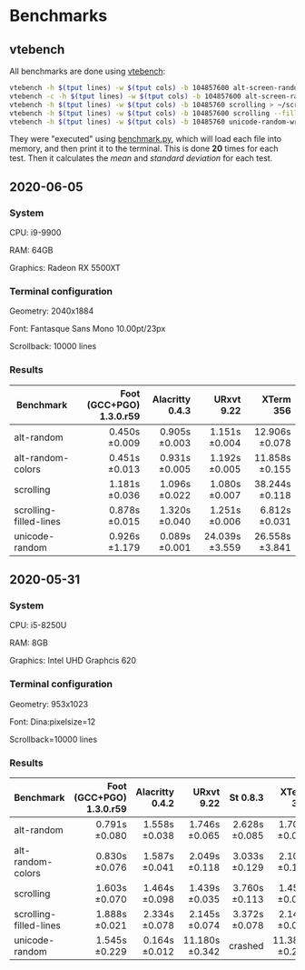 # Benchmarks

## vtebench

All benchmarks are done using [vtebench](https://github.com/alacritty/vtebench):

```sh
vtebench -h $(tput lines) -w $(tput cols) -b 104857600 alt-screen-random-write > ~/alt-random
vtebench -c -h $(tput lines) -w $(tput cols) -b 104857600 alt-screen-random-write > ~/alt-random-colors
vtebench -h $(tput lines) -w $(tput cols) -b 10485760 scrolling > ~/scrolling
vtebench -h $(tput lines) -w $(tput cols) -b 104857600 scrolling --fill-lines > ~/scrolling-filled-lines
vtebench -h $(tput lines) -w $(tput cols) -b 10485760 unicode-random-write > ~/unicode-random
```

They were "executed" using [benchmark.py](../scripts/benchmark.py),
which will load each file into memory, and then print it to the
terminal. This is done **20** times for each test. Then it calculates
the _mean_ and _standard deviation_ for each test.


## 2020-06-05

### System

CPU: i9-9900

RAM: 64GB

Graphics: Radeon RX 5500XT


### Terminal configuration

Geometry: 2040x1884

Font: Fantasque Sans Mono 10.00pt/23px

Scrollback: 10000 lines


### Results

| Benchmark              | Foot (GCC+PGO) 1.3.0.r59 | Alacritty 0.4.3 |     URxvt 9.22 |      XTerm 356 |
|------------------------|-------------------------:|----------------:|---------------:|---------------:|
| alt-random             |            0.450s ±0.009 |   0.905s ±0.003 |  1.151s ±0.004 | 12.906s ±0.078 |
| alt-random-colors      |            0.451s ±0.013 |   0.931s ±0.005 |  1.192s ±0.005 | 11.858s ±0.155 |
| scrolling              |            1.181s ±0.036 |   1.096s ±0.022 |  1.080s ±0.007 | 38.244s ±0.118 |
| scrolling-filled-lines |            0.878s ±0.015 |   1.320s ±0.040 |  1.251s ±0.006 |  6.812s ±0.031 |
| unicode-random         |            0.926s ±1.179 |   0.089s ±0.001 | 24.039s ±3.559 | 26.558s ±3.841 |



## 2020-05-31

### System

CPU: i5-8250U

RAM: 8GB

Graphics: Intel UHD Graphcis 620


### Terminal configuration

Geometry: 953x1023

Font: Dina:pixelsize=12

Scrollback=10000 lines


### Results


| Benchmark              | Foot (GCC+PGO) 1.3.0.r59 | Alacritty 0.4.2 |     URxvt 9.22 |      St 0.8.3 |      XTerm 356 |
|------------------------|-------------------------:|----------------:|---------------:|--------------:|---------------:|
| alt-random             |            0.791s ±0.080 |   1.558s ±0.038 |  1.746s ±0.065 | 2.628s ±0.085 |  1.706s ±0.064 |
| alt-random-colors      |            0.830s ±0.076 |   1.587s ±0.041 |  2.049s ±0.118 | 3.033s ±0.129 |  2.109s ±0.131 |
| scrolling              |            1.603s ±0.070 |   1.464s ±0.098 |  1.439s ±0.035 | 3.760s ±0.113 |  1.459s ±0.036 |
| scrolling-filled-lines |            1.888s ±0.021 |   2.334s ±0.078 |  2.145s ±0.074 | 3.372s ±0.078 |  2.144s ±0.091 |
| unicode-random         |            1.545s ±0.229 |   0.164s ±0.012 | 11.180s ±0.342 |       crashed | 11.389s ±0.269 |
